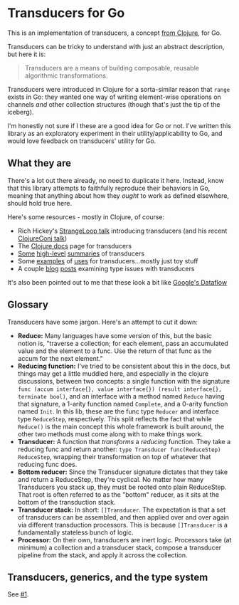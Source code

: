 # Transducers for Go

This is an implementation of transducers, a concept [from Clojure](http://clojure.org), for Go.

Transducers can be tricky to understand with just an abstract description, but here it is:

> Transducers are a means of building composable, reusable algorithmic transformations.

Transducers were introduced in Clojure for a sorta-similar reason that `range` exists in Go: they wanted one way of writing element-wise operations on channels *and* other collection structures (though that's just the tip of the iceberg).

I'm honestly not sure if I these are a good idea for Go or not. I've written this library as an exploratory experiment in their utility/applicability to Go, and would love feedback on transducers' utility for Go.

## What they are

There's a lot out there already, no need to duplicate it here. Instead, know that this library attempts to faithfully reproduce their behaviors in Go, meaning that anything about how they *ought* to work as defined elsewhere, should hold true here.

Here's some resources - mostly in Clojure, of course:

* Rich Hickey's [StrangeLoop talk](https://www.youtube.com/watch?v=6mTbuzafcII) introducing transducers (and his recent [ClojureConj talk](https://www.youtube.com/watch?v=4KqUvG8HPYo))
* The [Clojure docs](http://clojure.org/transducers) page for transducers
* [Some](https://gist.github.com/ptaoussanis/e537bd8ffdc943bbbce7) [high-level](https://bendyworks.com/transducers-clojures-next-big-idea/) [summaries](http://thecomputersarewinning.com/post/Transducers-Are-Fundamental/) of transducers
* Some [examples](http://ianrumford.github.io/blog/2014/08/08/Some-trivial-examples-of-using-Clojure-Transducers/) of [uses](http://matthiasnehlsen.com/blog/2014/10/06/Building-Systems-in-Clojure-2/) for transducers...mostly just toy stuff
* A couple [blog](http://blog.podsnap.com/ducers2.html) [posts](http://conscientiousprogrammer.com/blog/2014/08/07/understanding-cloure-transducers-through-types/) examining type issues with transducers

It's also been pointed out to me that these look a bit like [Google's Dataflow](http://googlecloudplatform.blogspot.com/2014/06/sneak-peek-google-cloud-dataflow-a-cloud-native-data-processing-service.html)

## Glossary

Transducers have some jargon. Here's an attempt to cut it down:

* **Reduce:** Many languages have some version of this, but the basic notion is, "traverse a collection; for each element, pass an accumulated value and the element to a func. Use the return of that func as the accum for the next element."
* **Reducing function:** I've tried to be consistent about this in the docs, but things may get a little muddled here, and especially in the clojure discussions, between two concepts: a single function with the signature `func (accum interface{}, value interface{}) (result interface{}, terminate bool)`, and an interface with a method named `Reduce` having that signature, a 1-arity function named `Complete`, and a 0-arity function named `Init`. In this lib, these are the func type `Reducer` and interface type `ReduceStep`, respectively. This split reflects the fact that while `Reduce()` is the main concept this whole framework is built around, the other two methods must come along with to make things work.
* **Transducer:** A function that *transforms* a *reducing* function. They take a reducing func and return another: `type Transducer func(ReduceStep) ReduceStep`, wrapping their transformation on top of whatever that reducing func does.
* **Bottom reducer:** Since the Transducer signature dictates that they take and return a ReduceStep, they're cyclical. No matter how many Transducers you stack up, they must be rooted onto plain ReduceStep. That root is often referred to as the "bottom" reducer, as it sits at the bottom of the transduction stack.
* **Transducer stack:** In short: `[]Transducer`. The expectation is that a set of transducers can be assembled, and then applied over and over again via different transduction processors. This is because `[]Transducer` is a fundamentally stateless bunch of logic.
* **Processor:** On their own, transducers are inert logic. Processors take (at minimum) a collection and a transducer stack, compose a transducer pipeline from the stack, and apply it across the collection.

## Transducers, generics, and the type system

See [#1](https://github.com/sdboyer/transducers-go/issues/1).
